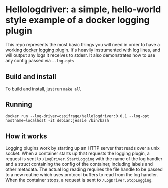 # Hellologdriver: a simple, hello-world style example of a docker logging plugin


This repo represents the most basic things you will need in order to have a working [docker logging plugin](https://docs.docker.com/engine/extend/plugins_logging/). It's heavily instrumented with log lines, and will output any logs it receives to stderr. It also demonstrates how to use any config passed via `--log-opts`

## Build and install

To build and install, just run `make all`


## Running

`docker run --log-driver=ossifrage/hellologdriver:0.0.1 --log-opt hostname=localhost -it debian:jessie /bin/bash`


## How it works

Logging plugins work by starting up an HTTP server that reads over a unix socket. When a container starts up that requests the logging plugin, a request is sent to `/LogDriver.StartLogging` with the name of the log handler and a struct containing the config of the container, including labels and other metadata. The actual log reading requires the file handle to be passed to a new routine which uses protocol buffers to read from the log handler. When the container stops, a request is sent to `/LogDriver.StopLogging`.